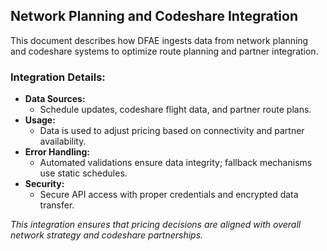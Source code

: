 ## Network Planning and Codeshare Integration
This document describes how DFAE ingests data from network planning and codeshare systems to optimize route planning and partner integration.

### Integration Details:
- **Data Sources:**  
  - Schedule updates, codeshare flight data, and partner route plans.
- **Usage:**  
  - Data is used to adjust pricing based on connectivity and partner availability.
- **Error Handling:**  
  - Automated validations ensure data integrity; fallback mechanisms use static schedules.
- **Security:**  
  - Secure API access with proper credentials and encrypted data transfer.

*This integration ensures that pricing decisions are aligned with overall network strategy and codeshare partnerships.*
